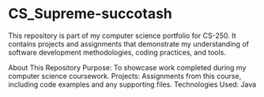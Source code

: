 # CS_Supreme-succotash
This repository is part of my computer science portfolio for CS-250. It contains projects and assignments that demonstrate my understanding of software development methodologies, coding practices, and tools.

About This Repository
Purpose: To showcase work completed during my computer science coursework.
Projects: Assignments from this course, including code examples and any supporting files.
Technologies Used:
Java
